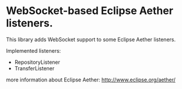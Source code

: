 WebSocket-based Eclipse Aether listeners.
==

This library adds WebSocket support to some Eclipse Aether listeners. 

Implemented listeners:
- RepositoryListener
- TransferListener

more information about Eclipse Aether:
http://www.eclipse.org/aether/
